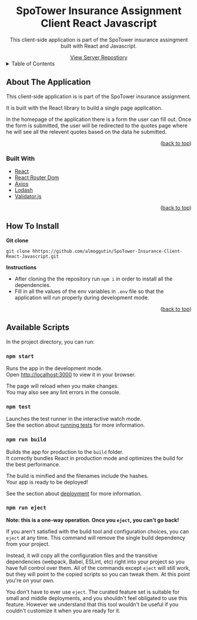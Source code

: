 <div id="top"></div>

<h1 align="center">SpoTower Insurance Assignment Client React Javascript</h1>

<div align="center">
  <p align="center">
    This client-side application is part of the SpoTower insurance assingment built with React and Javascript. 
  </p>
    <a href="https://github.com/almoggutin/SpoTower-Insurance-Assignment-Ser">View Server Repostiory</a>
</div>

<!-- TABLE OF CONTENTS -->
<details>
  <summary>Table of Contents</summary>
  <ol>
    <li>
      <a href="#about-the-application">About The Application</a>
      <ul>
        <li><a href="#built-with">Built With</a></li>
      </ul>
    </li>
    <li><a href="#how-to-install">How To Install</a></li>
    <li><a href="#available-scripts">Available Scripts</a></li>
  </ol>
</details>

<!-- ABOUT THE APPLICATION -->

## About The Application

This client-side application is is part of the SpoTower insurance assignment.

It is built with the React library to build a single page application.

In the homepage of the application there is a form the user can fill out. Once the form is submitted, the user will be redirected to the quotes page where he will see all the relevent quotes based on the data he submitted.

<p align="right">(<a href="#top">back to top</a>)</p>

### Built With

-   [React](https://reactjs.org/)
-   [React Router Dom](https://www.npmjs.com/package/react-router-dom)
-   [Axios](https://expressjs.com/)
-   [Lodash](https://www.npmjs.com/package/axios)
-   [Validator.js](https://www.npmjs.com/package/validator)

<p align="right">(<a href="#top">back to top</a>)</p>

<!-- INSTALLATION INSTRUCTIONS -->

## How To Install

**Git clone**

```
git clone hhttps://github.com/almoggutin/SpoTower-Insurance-Client-React-Javascript.git
```

**Instructions**

-   After cloning the the repository run `npm i` in order to install all the dependencies.
-   Fill in all the values of the env variables in `.env` file so that the application will run properly during development mode.

<p align="right">(<a href="#top">back to top</a>)</p>

<!--  AVAILABLE SCRIPTS -->

## Available Scripts

In the project directory, you can run:

### `npm start`

Runs the app in the development mode.\
Open [http://localhost:3000](http://localhost:3000) to view it in your browser.

The page will reload when you make changes.\
You may also see any lint errors in the console.

### `npm test`

Launches the test runner in the interactive watch mode.\
See the section about [running tests](https://facebook.github.io/create-react-app/docs/running-tests) for more information.

### `npm run build`

Builds the app for production to the `build` folder.\
It correctly bundles React in production mode and optimizes the build for the best performance.

The build is minified and the filenames include the hashes.\
Your app is ready to be deployed!

See the section about [deployment](https://facebook.github.io/create-react-app/docs/deployment) for more information.

### `npm run eject`

**Note: this is a one-way operation. Once you `eject`, you can't go back!**

If you aren't satisfied with the build tool and configuration choices, you can `eject` at any time. This command will remove the single build dependency from your project.

Instead, it will copy all the configuration files and the transitive dependencies (webpack, Babel, ESLint, etc) right into your project so you have full control over them. All of the commands except `eject` will still work, but they will point to the copied scripts so you can tweak them. At this point you're on your own.

You don't have to ever use `eject`. The curated feature set is suitable for small and middle deployments, and you shouldn't feel obligated to use this feature. However we understand that this tool wouldn't be useful if you couldn't customize it when you are ready for it.
